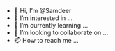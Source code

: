 - 👋 Hi, I’m @Samdeer
- 👀 I’m interested in ...
- 🌱 I’m currently learning ...
- 💞️ I’m looking to collaborate on ...
- 📫 How to reach me ...

<!---
Samdeer/Samdeer is a ✨ special ✨ repository because its `README.md` (this file) appears on your GitHub profile.
You can click the Preview link to take a look at your changes.
--->
